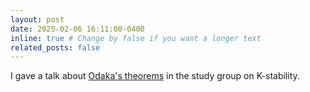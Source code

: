 ```yaml
---
layout: post
date: 2025-02-06 16:11:00-0400
inline: true # Change by false if you want a longer text
related_posts: false
---
```


I gave a talk about <a  href="https://alvarogohe.github.io/projects/odaka's_theorems/">Odaka's theorems</a> in the study group on K-stability.
